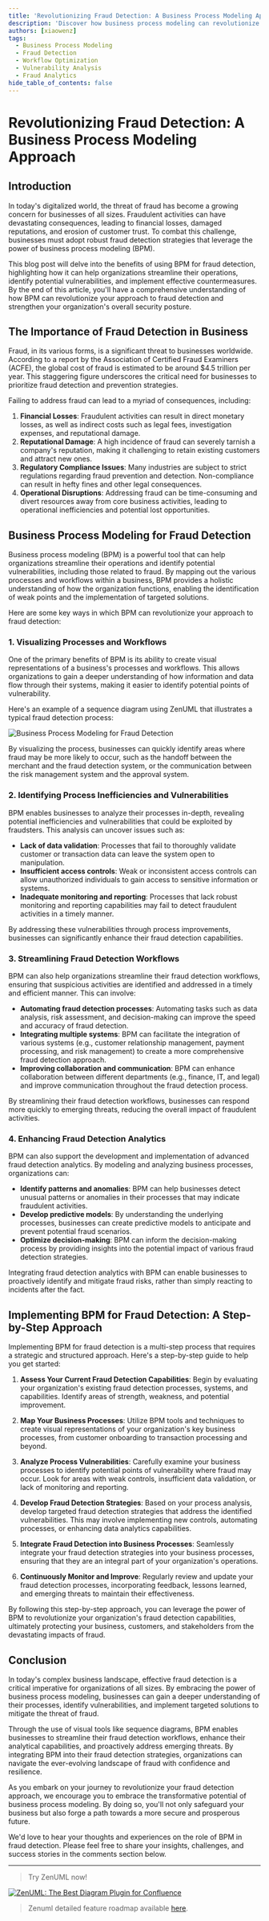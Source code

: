 ```yaml
---
title: 'Revolutionizing Fraud Detection: A Business Process Modeling Approach'
description: 'Discover how business process modeling can revolutionize your fraud detection strategies. Streamline workflows, identify vulnerabilities, and enhance analytics to safeguard your organization from the growing threat of fraud.'
authors: [xiaowenz]
tags:
  - Business Process Modeling
  - Fraud Detection
  - Workflow Optimization
  - Vulnerability Analysis
  - Fraud Analytics
hide_table_of_contents: false
---
```


# Revolutionizing Fraud Detection: A Business Process Modeling Approach

## Introduction

In today's digitalized world, the threat of fraud has become a growing concern for businesses of all sizes. Fraudulent activities can have devastating consequences, leading to financial losses, damaged reputations, and erosion of customer trust. To combat this challenge, businesses must adopt robust fraud detection strategies that leverage the power of business process modeling (BPM).

This blog post will delve into the benefits of using BPM for fraud detection, highlighting how it can help organizations streamline their operations, identify potential vulnerabilities, and implement effective countermeasures. By the end of this article, you'll have a comprehensive understanding of how BPM can revolutionize your approach to fraud detection and strengthen your organization's overall security posture.

<!-- truncate -->

## The Importance of Fraud Detection in Business

Fraud, in its various forms, is a significant threat to businesses worldwide. According to a report by the Association of Certified Fraud Examiners (ACFE), the global cost of fraud is estimated to be around $4.5 trillion per year. This staggering figure underscores the critical need for businesses to prioritize fraud detection and prevention strategies.

Failing to address fraud can lead to a myriad of consequences, including:

1. **Financial Losses**: Fraudulent activities can result in direct monetary losses, as well as indirect costs such as legal fees, investigation expenses, and reputational damage.
2. **Reputational Damage**: A high incidence of fraud can severely tarnish a company's reputation, making it challenging to retain existing customers and attract new ones.
3. **Regulatory Compliance Issues**: Many industries are subject to strict regulations regarding fraud prevention and detection. Non-compliance can result in hefty fines and other legal consequences.
4. **Operational Disruptions**: Addressing fraud can be time-consuming and divert resources away from core business activities, leading to operational inefficiencies and potential lost opportunities.

## Business Process Modeling for Fraud Detection

Business process modeling (BPM) is a powerful tool that can help organizations streamline their operations and identify potential vulnerabilities, including those related to fraud. By mapping out the various processes and workflows within a business, BPM provides a holistic understanding of how the organization functions, enabling the identification of weak points and the implementation of targeted solutions.

Here are some key ways in which BPM can revolutionize your approach to fraud detection:

### 1. Visualizing Processes and Workflows

One of the primary benefits of BPM is its ability to create visual representations of a business's processes and workflows. This allows organizations to gain a deeper understanding of how information and data flow through their systems, making it easier to identify potential points of vulnerability.

Here's an example of a sequence diagram using ZenUML that illustrates a typical fraud detection process:

![Business Process Modeling for Fraud Detection](https://cdn.sa.net/2024/06/03/UocvsH3bP6VijNq.png)

By visualizing the process, businesses can quickly identify areas where fraud may be more likely to occur, such as the handoff between the merchant and the fraud detection system, or the communication between the risk management system and the approval system.

### 2. Identifying Process Inefficiencies and Vulnerabilities

BPM enables businesses to analyze their processes in-depth, revealing potential inefficiencies and vulnerabilities that could be exploited by fraudsters. This analysis can uncover issues such as:

- **Lack of data validation**: Processes that fail to thoroughly validate customer or transaction data can leave the system open to manipulation.
- **Insufficient access controls**: Weak or inconsistent access controls can allow unauthorized individuals to gain access to sensitive information or systems.
- **Inadequate monitoring and reporting**: Processes that lack robust monitoring and reporting capabilities may fail to detect fraudulent activities in a timely manner.

By addressing these vulnerabilities through process improvements, businesses can significantly enhance their fraud detection capabilities.

### 3. Streamlining Fraud Detection Workflows

BPM can also help organizations streamline their fraud detection workflows, ensuring that suspicious activities are identified and addressed in a timely and efficient manner. This can involve:

- **Automating fraud detection processes**: Automating tasks such as data analysis, risk assessment, and decision-making can improve the speed and accuracy of fraud detection.
- **Integrating multiple systems**: BPM can facilitate the integration of various systems (e.g., customer relationship management, payment processing, and risk management) to create a more comprehensive fraud detection approach.
- **Improving collaboration and communication**: BPM can enhance collaboration between different departments (e.g., finance, IT, and legal) and improve communication throughout the fraud detection process.

By streamlining their fraud detection workflows, businesses can respond more quickly to emerging threats, reducing the overall impact of fraudulent activities.

### 4. Enhancing Fraud Detection Analytics

BPM can also support the development and implementation of advanced fraud detection analytics. By modeling and analyzing business processes, organizations can:

- **Identify patterns and anomalies**: BPM can help businesses detect unusual patterns or anomalies in their processes that may indicate fraudulent activities.
- **Develop predictive models**: By understanding the underlying processes, businesses can create predictive models to anticipate and prevent potential fraud scenarios.
- **Optimize decision-making**: BPM can inform the decision-making process by providing insights into the potential impact of various fraud detection strategies.

Integrating fraud detection analytics with BPM can enable businesses to proactively identify and mitigate fraud risks, rather than simply reacting to incidents after the fact.

## Implementing BPM for Fraud Detection: A Step-by-Step Approach

Implementing BPM for fraud detection is a multi-step process that requires a strategic and structured approach. Here's a step-by-step guide to help you get started:

1. **Assess Your Current Fraud Detection Capabilities**: Begin by evaluating your organization's existing fraud detection processes, systems, and capabilities. Identify areas of strength, weakness, and potential improvement.

2. **Map Your Business Processes**: Utilize BPM tools and techniques to create visual representations of your organization's key business processes, from customer onboarding to transaction processing and beyond.

3. **Analyze Process Vulnerabilities**: Carefully examine your business processes to identify potential points of vulnerability where fraud may occur. Look for areas with weak controls, insufficient data validation, or lack of monitoring and reporting.

4. **Develop Fraud Detection Strategies**: Based on your process analysis, develop targeted fraud detection strategies that address the identified vulnerabilities. This may involve implementing new controls, automating processes, or enhancing data analytics capabilities.

5. **Integrate Fraud Detection into Business Processes**: Seamlessly integrate your fraud detection strategies into your business processes, ensuring that they are an integral part of your organization's operations.

6. **Continuously Monitor and Improve**: Regularly review and update your fraud detection processes, incorporating feedback, lessons learned, and emerging threats to maintain their effectiveness.

By following this step-by-step approach, you can leverage the power of BPM to revolutionize your organization's fraud detection capabilities, ultimately protecting your business, customers, and stakeholders from the devastating impacts of fraud.

## Conclusion

In today's complex business landscape, effective fraud detection is a critical imperative for organizations of all sizes. By embracing the power of business process modeling, businesses can gain a deeper understanding of their processes, identify vulnerabilities, and implement targeted solutions to mitigate the threat of fraud.

Through the use of visual tools like sequence diagrams, BPM enables businesses to streamline their fraud detection workflows, enhance their analytical capabilities, and proactively address emerging threats. By integrating BPM into their fraud detection strategies, organizations can navigate the ever-evolving landscape of fraud with confidence and resilience.

As you embark on your journey to revolutionize your fraud detection approach, we encourage you to embrace the transformative potential of business process modeling. By doing so, you'll not only safeguard your business but also forge a path towards a more secure and prosperous future.

We'd love to hear your thoughts and experiences on the role of BPM in fraud detection. Please feel free to share your insights, challenges, and success stories in the comments section below.

---

> Try ZenUML now!

[![ZenUML: The Best Diagram Plugin for Confluence](../../static/img/og-image.png)](https://app.zenuml.com)

> Zenuml detailed feature roadmap available [here](/roadmap).
